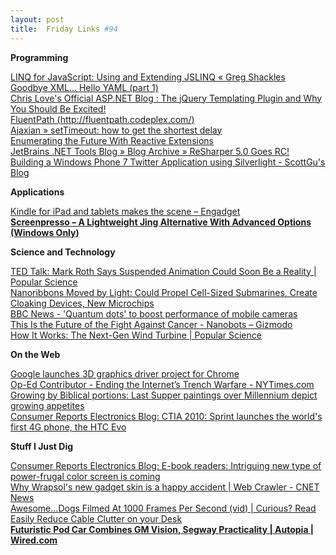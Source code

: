 ```yaml
---
layout: post
title:  Friday Links #94
---
```

**Programming**

[LINQ for JavaScript: Using and Extending JSLINQ « Greg Shackles ](http://www.gregshackles.com/2010/03/linq-for-javascript-using-and-extending-jslinq/)   
[Goodbye XML… Hello YAML (part 1) ](http://houseofbilz.com/HouseOfBilz/archive/2010/02/21/goodbye-xmlhellip-hello-yaml-part-1.aspx)   
[Chris Love's Official ASP.NET Blog : The jQuery Templating Plugin and Why You Should Be Excited!](http://professionalaspnet.com/archive/2010/03/25/The-jQuery-Templating-Plugin-and-Why-You-Should-Be-Excited_2100_.aspx)   
[FluentPath (http://fluentpath.codeplex.com/)](http://fluentpath.codeplex.com/)   
[Ajaxian » setTimeout: how to get the shortest delay ](http://ajaxian.com/archives/settimeout-delay?utm_source=feedburner&utm_medium=feed&utm_campaign=Feed%3A+ajaxian+%28Ajaxian+Blog%29&utm_content=Google+Reader)   
[Enumerating the Future With Reactive Extensions ](http://haacked.com/archive/2010/03/26/enumerating-future.aspx)   
[JetBrains .NET Tools Blog » Blog Archive » ReSharper 5.0 Goes RC! ](http://blogs.jetbrains.com/dotnet/2010/03/resharper-50-goes-rc/)   
[Building a Windows Phone 7 Twitter Application using Silverlight - ScottGu's Blog ](http://weblogs.asp.net/scottgu/archive/2010/03/18/building-a-windows-phone-7-twitter-application-using-silverlight.aspx)

**Applications**

[Kindle for iPad and tablets makes the scene – Engadget ](http://www.engadget.com/2010/03/22/kindle-for-ipad-and-tablets-makes-the-scene/)   
[**Screenpresso – A Lightweight Jing Alternative With Advanced Options (Windows Only)**](http://www.makeuseof.com/tag/screenpresso-lightweight-jing-alternative-advanced-capturing-annotating-options-windows/)

**Science and Technology**

[TED Talk: Mark Roth Says Suspended Animation Could Soon Be a Reality | Popular Science](http://www.popsci.com/science/article/2010-03/video-mark-roths-ted-talk-says-suspended-animation-not-just-ted-williams-anymore)   
[Nanoribbons Moved by Light: Could Propel Cell-Sized Submarines, Create Cloaking Devices, New Microchips](http://www.popsci.com/technology/article/2010-03/light-reactive-nanoribbons-could-propell-blood-cell-sized-submarines-create-cloaking-devices-new-micr)   
[BBC News - 'Quantum dots' to boost performance of mobile cameras](http://news.bbc.co.uk/2/hi/technology/8580372.stm)   
[This Is the Future of the Fight Against Cancer - Nanobots – Gizmodo](http://gizmodo.com/5501103/this-is-the-future-of-the-fight-against-cancer)   
[How It Works: The Next-Gen Wind Turbine | Popular Science](http://www.popsci.com/technology/article/2010-03/next-gen-wind-turbine)

**On the Web**

[Google launches 3D graphics driver project for Chrome ](http://www.computerworld.com/s/article/9173438/Google_launches_3D_graphics_driver_project_for_Chrome?source=rss_news)   
[Op-Ed Contributor - Ending the Internet’s Trench Warfare - NYTimes.com](http://www.nytimes.com/2010/03/21/opinion/21Benkler.html)   
[Growing by Biblical portions: Last Supper paintings over Millennium depict growing appetites](http://www.sciencedaily.com/releases/2010/03/100322171014.htm?utm_source=feedburner&utm_medium=feed&utm_campaign=Feed%3A+sciencedaily+%28ScienceDaily%3A+Latest+Science+News%29&utm_content=Google+Reader)   
[Consumer Reports Electronics Blog: CTIA 2010: Sprint launches the world's first 4G phone, the HTC Evo](http://blogs.consumerreports.org/electronics/2010/03/htc-sprint-evo-4g-wireless-network-phone-release-android-ctia-2010-youtube-hq.html)

**Stuff I Just Dig**

[Consumer Reports Electronics Blog: E-book readers: Intriguing new type of power-frugal color screen is coming   
](http://blogs.consumerreports.org/electronics/2010/03/ereader-ebook-color-display-technology-marisol-qualcomm-eink-magazine-skiff-ebook-reader.html)[Why Wrapsol's new gadget skin is a happy accident | Web Crawler - CNET News   
](http://news.cnet.com/8301-27076_3-20000830-248.html?part=rss&subj=news&tag=2547-1_3-0-20)[Awesome...Dogs Filmed At 1000 Frames Per Second (vid) | Curious? Read   
](http://www.curiousread.com/2010/03/awesomedogs-filmed-at-1000-frames-per.html?utm_source=feedburner&utm_medium=feed&utm_campaign=Feed%3A+CuriousRead+%28Curious+Read%29&utm_content=Google+Reader)[Easily Reduce Cable Clutter on your Desk](http://www.labnol.org/gadgets/reduce-cable-clutter-on-desktop/13270/)   
[**Futuristic Pod Car Combines GM Vision, Segway Practicality | Autopia | Wired.com**](http://www.wired.com/autopia/2010/03/general-motors-en-v/?utm_source=feedburner&utm_medium=feed&utm_campaign=Feed%3A+wired%2Findex+%28Wired%3A+Index+3+%28Top+Stories+2%29%29)
